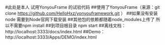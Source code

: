 #此处是本人 试用YonyouFrame 的试验代码
##使用了YonyouFrame（来源：git clone https://github.com/HelloHxz/yonyouframework.git ） 
##如果没有安装node 需要到Node官网下载安装 
##其他包的依赖都随着node_modules上传了 所以不需要npm install 
##到项目根目录 npm start 
##离线文档：http://localhost:3333/docs/index.html 
##Demo：http://localhost:3333/Apps/DEMO/index.html 
